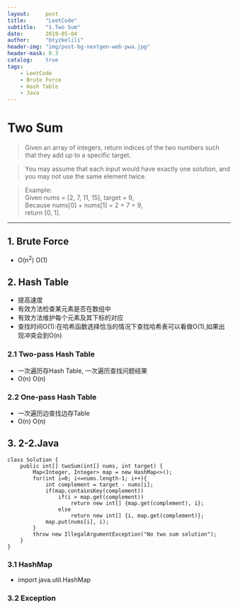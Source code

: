 ```yaml
---
layout:     post
title:      "LeetCode"
subtitle:   "1.Two Sum"
date:       2019-05-04
author:     "btyzkelili"
header-img: "img/post-bg-nextgen-web-pwa.jpg"
header-mask: 0.3
catalog:    true
tags:
    - LeetCode
    - Brute Force
    - Hash Table
    - Java
---  
```

# Two Sum  
>Given an array of integers, return indices of the two numbers such that they add up to a specific target.

>You may assume that each input would have exactly one solution, and you may not use the same element twice.

>Example:  
>Given nums = [2, 7, 11, 15], target = 9,  
>Because nums[0] + nums[1] = 2 + 7 = 9,  
>return [0, 1]. 

---
## 1. Brute Force  
* O(n<sup>2</sup>) O(1)
## 2. Hash Table 
* 提高速度
* 有效方法检查某元素是否在数组中
* 有效方法维护每个元素及其下标的对应
* 查找时间O(1):在哈希函数选择恰当的情况下查找哈希表可以看做O(1),如果出现冲突会到O(n)
### 2.1 Two-pass Hash Table
* 一次遍历存Hash Table, 一次遍历查找问题结果
* O(n) O(n)
### 2.2 One-pass Hash Table
* 一次遍历边查找边存Table
* O(n) O(n)  
## 3. 2-2.Java
```
class Solution {  
    public int[] twoSum(int[] nums, int target) {  
        Map<Integer, Integer> map = new HashMap<>();  
        for(int i=0; i<=nums.length-1; i++){
            int complement = target - nums[i];
            if(map.containsKey(complement))
                if(i > map.get(complement))
                    return new int[] {map.get(complement), i};
                else
                    return new int[] {i, map.get(complement)};
            map.put(nums[i], i);
        }
        throw new IllegalArgumentException("No two sum solution");
    }
}
```
### 3.1 HashMap
* import java.util.HashMap
### 3.2 Exception

